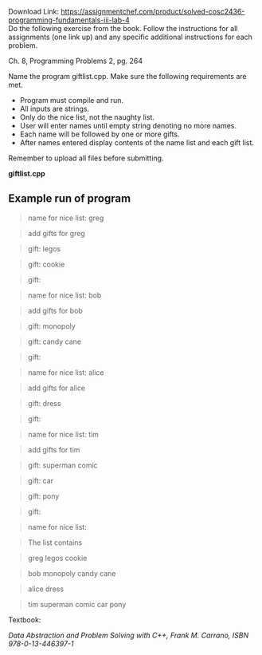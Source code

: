 Download Link: https://assignmentchef.com/product/solved-cosc2436-programming-fundamentals-iii-lab-4
<br>
Do the following exercise from the book. Follow the instructions for all assignments (one link up) and any specific additional instructions for each problem.

Ch. 8, Programming Problems 2, pg. 264

Name the program giftlist.cpp. Make sure the following requirements are met.

<ul>

 <li>Program must compile and run.</li>

 <li>All inputs are strings.</li>

 <li>Only do the nice list, not the naughty list.</li>

 <li>User will enter names until empty string denoting no more names.</li>

 <li>Each name will be followed by one or more gifts.</li>

 <li>After names entered display contents of the name list and each gift list.</li>

</ul>

Remember to upload all files before submitting.

<strong>giftlist.cpp</strong>

<h2><a id="user-content-example-run-of-program" class="anchor" href="https://github.com/porrychen/cplusplus_datastructures/tree/master/Lab%204#example-run-of-program" aria-hidden="true"></a>Example run of program</h2>

<blockquote>

 name for nice list: greg

</blockquote>

<blockquote>

 add gifts for greg

</blockquote>

<blockquote>

 gift: legos

</blockquote>

<blockquote>

 gift: cookie

</blockquote>

<blockquote>

 gift:

</blockquote>

<blockquote>

 name for nice list: bob

</blockquote>

<blockquote>

 add gifts for bob

</blockquote>

<blockquote>

 gift: monopoly

</blockquote>

<blockquote>

 gift: candy cane

</blockquote>

<blockquote>

 gift:

</blockquote>

<blockquote>

 name for nice list: alice

</blockquote>

<blockquote>

 add gifts for alice

</blockquote>

<blockquote>

 gift: dress

</blockquote>

<blockquote>

 gift:

</blockquote>

<blockquote>

 name for nice list: tim

</blockquote>

<blockquote>

 add gifts for tim

</blockquote>

<blockquote>

 gift: superman comic

</blockquote>

<blockquote>

 gift: car

</blockquote>

<blockquote>

 gift: pony

</blockquote>

<blockquote>

 gift:

</blockquote>

<blockquote>

 name for nice list:

</blockquote>

<blockquote>

 The list contains

</blockquote>

<blockquote>

 greg legos cookie

</blockquote>

<blockquote>

 bob monopoly candy cane

</blockquote>

<blockquote>

 alice dress

</blockquote>

<blockquote>

 tim superman comic car pony

</blockquote>

Textbook:

<em>Data Abstraction and Problem Solving with C++, Frank M. Carrano, ISBN 978-0-13-446397-1</em>